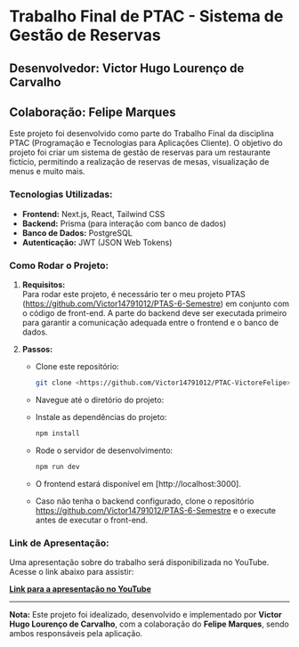 # Trabalho Final de PTAC - Sistema de Gestão de Reservas

## Desenvolvedor: Victor Hugo Lourenço de Carvalho
## Colaboração: Felipe Marques

Este projeto foi desenvolvido como parte do Trabalho Final da disciplina PTAC (Programação e Tecnologias para Aplicações Cliente). O objetivo do projeto foi criar um sistema de gestão de reservas para um restaurante fictício, permitindo a realização de reservas de mesas, visualização de menus e muito mais. 

### Tecnologias Utilizadas:
- **Frontend:** Next.js, React, Tailwind CSS
- **Backend:** Prisma (para interação com banco de dados)
- **Banco de Dados:** PostgreSQL
- **Autenticação:** JWT (JSON Web Tokens)
  
### Como Rodar o Projeto:

1. **Requisitos:**  
   Para rodar este projeto, é necessário ter o meu projeto PTAS (https://github.com/Victor14791012/PTAS-6-Semestre) em conjunto com o código de front-end. A parte do backend deve ser executada primeiro para garantir a comunicação adequada entre o frontend e o banco de dados.

2. **Passos:**
   - Clone este repositório:
     ```bash
     git clone <https://github.com/Victor14791012/PTAC-VictoreFelipe>
     ```

   - Navegue até o diretório do projeto:
   

   - Instale as dependências do projeto:
     ```bash
     npm install
     ```

   - Rode o servidor de desenvolvimento:
     ```bash
     npm run dev
     ```

   - O frontend estará disponível em [http://localhost:3000].

   - Caso não tenha o backend configurado, clone o repositório https://github.com/Victor14791012/PTAS-6-Semestre e o execute antes de executar o front-end.

### Link de Apresentação:

Uma apresentação sobre do trabalho será disponibilizada no YouTube. Acesse o link abaixo para assistir:

[**Link para a apresentação no YouTube**](<>)

---

**Nota:** Este projeto foi idealizado, desenvolvido e implementado por **Victor Hugo Lourenço de Carvalho**, com a colaboração do **Felipe Marques**, sendo ambos responsáveis pela aplicação. 


